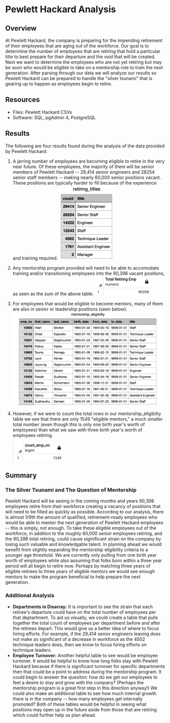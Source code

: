 # Pewlett Hackard Analysis

## Overview
At Pewlett Hackard, the company is preparing for the impending retirement of their employees that are aging out of the workforce. Our goal is to deterimine the number of employees that are retiring that hold a particular title to best prepare for their departure and the void that will be created. Next we want to determine the employees who are not yet retiring but may be soon who would be eligible to take on a mentorship role to train the next generation. After parsing through our data we will analyze our results so Pewlett Hackard can be prepared to handle the "silver tsunami" that is gearing up to happen as employees begin to retire.

## Resources
- Files: Pewlett Hackard CSVs
- Software: SQL, pgAdmin 4, PostgreSQL

## Results
The following are four results found during the analysis of the data provided by Pewlett Hackard:

1. A jarring number of employees are becoming eligible to retire in the very near future. Of these employees, the majority of them will be senior members of Pewlett Hackard -- 29,414 senior engineers and 28254 senior staff members -- making nearly 60,000 senior positions vacant. These positions are typically harder to fill because of the experience and training required.
![Retiring Titles](retiring_titles.png)
2. Any mentorship program provided will need to be able to accomodate training and/or transitioning employees into the 90,398 vacant positions, as seen as the sum of the above table.
![Total Retiring Emp](total_retiring_emp.png)
3. For employees that would be eligible to become mentors, many of them are also in senior or leadership positions (seen below).
![Mentorship Eligibilty](mentorship_eligibilty.png)
4. However, if we were to count the total rows in our mentorship_eligibilty table we see that there are only 1549 "eligible mentors," a much smaller total number (even though this is only one birth year's worth of employees) than what we saw with three birth year's worth of employees retiring.

    ![Total Eligible Mentors](count_mentor.png)

## Summary
### The Silver Tsunami and The Question of Mentorship
Pewlett Hackard will be seeing in the coming months and years 90,398 employees retire from their workforce creating a vacancy of positions that will need to be filled as quickly as possible. According to our analysis, there is almost 1/9th the amount of qualified, retirement-ready employees who would be able to mentor the next generation of Pewlett Hackard employees -- this is simply, not enough. To take these eligible employees out of the workforce, in addition to the roughly 60,000 senior employees retiring, and the 90,398 total retiring, could cause siginificant strain on the company by losing such valuable and knowledgable talent. In planning ahead we would benefit from slightly expanding the mentorship eligibility criteria to a younger age threshold. We are currently only pulling from one birth year worth of employees while also assuming that folks born within a three year period will all begin to retire now. Perhaps by matching three years of eligible retirees to three years of eligible mentors we would see enough mentors to make the program beneficial to help prepare the next generation.

### Additional Analysis
- **Departments in Disarray:** It is important to see the strain that each retiree's departure could have on the total number of employees per that deptartment. To aid us visually, we could create a table that pulls together the total count of employees per department before and after the retirees depart. This would give us a better idea of where to focus hiring efforts. For example, if the 29,414 senior engineers leaving does not make as significant of a decrease in workforce as the 4502 technique leaders does, then we know to focus hiring efforts on technique leaders.
- **Employee Turnover:** Another helpful table to see would be employee turnover. It would be helpful to know how long folks stay with Pewlett Hackard because if there is significant turnover for specific departments then that could be a point to address during the mentorship program. It could begin to answer the quesiton: how do we get our employees to feel a desire to stay and grow with the company? (Perhaps the mentorship program is a great first step in this direction anyway!) We could also make an additional table to see how much internal growth there is in the company -- how many employees get internally promoted? Both of these tables would be helpful in seeing what positions may open up in the future aside from those that are retiring which could further help us plan ahead.
